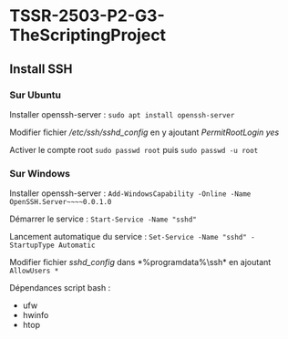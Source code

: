 # TSSR-2503-P2-G3-TheScriptingProject

## Install SSH

### Sur Ubuntu

Installer openssh-server : `sudo apt install openssh-server`

Modifier fichier */etc/ssh/sshd_config* en y ajoutant *PermitRootLogin yes*

Activer le compte root `sudo passwd root` puis `sudo passwd -u root`

### Sur Windows

Installer openssh-server : `Add-WindowsCapability -Online -Name OpenSSH.Server~~~~0.0.1.0`

Démarrer le service : `Start-Service -Name "sshd"`

Lancement automatique du service : `Set-Service -Name "sshd" -StartupType Automatic`

Modifier fichier *sshd_config* dans *%programdata%\ssh\* en ajoutant `AllowUsers *`

Dépendances script bash :

* ufw
* hwinfo
* htop
